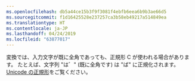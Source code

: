 ```yaml
---
ms.openlocfilehash: db5a44ce15b3f9f3081f4ebfb6eea6b9b3ae66d5
ms.sourcegitcommit: f1d16425528e237257ca3b58eb49217a514849ea
ms.translationtype: HT
ms.contentlocale: ja-JP
ms.lasthandoff: 04/24/2019
ms.locfileid: "63877017"
---
```

変換では、入力文字が既に全角であっても、正規形 C が使われる場合があります。 たとえば、文字列 "は゛" (既に全角です) は "ば" に正規化されます。 [Unicode の正規形](https://unicode.org/reports/tr15)をご覧ください。
